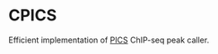 CPICS
=====

Efficient implementation of [PICS](https://bioconductor.org/packages/release/bioc/html/PICS.html) ChIP-seq peak caller.
